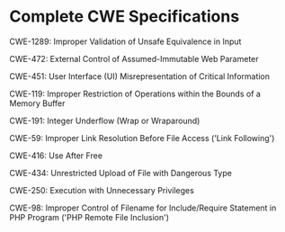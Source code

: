 

# Complete CWE Specifications

CWE-1289: Improper Validation of Unsafe Equivalence in Input

CWE-472: External Control of Assumed-Immutable Web Parameter

CWE-451: User Interface (UI) Misrepresentation of Critical Information

CWE-119: Improper Restriction of Operations within the Bounds of a Memory Buffer

CWE-191: Integer Underflow (Wrap or Wraparound)

CWE-59: Improper Link Resolution Before File Access ('Link Following')

CWE-416: Use After Free

CWE-434: Unrestricted Upload of File with Dangerous Type

CWE-250: Execution with Unnecessary Privileges

CWE-98: Improper Control of Filename for Include/Require Statement in PHP Program ('PHP Remote File Inclusion')